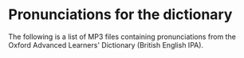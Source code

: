 # Pronunciations for the dictionary

The following is a list of MP3 files containing pronunciations from the Oxford Advanced Learners' Dictionary (British English IPA).

